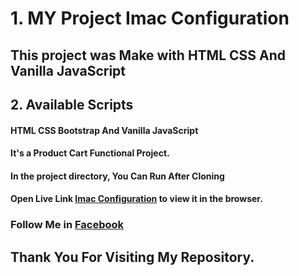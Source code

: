 # 1. MY Project Imac Configuration

## This project was Make with HTML CSS And Vanilla JavaScript

## 2. Available Scripts
#### HTML CSS Bootstrap And Vanilla JavaScript
#### It's a Product Cart Functional Project.
#### In the project directory, You Can Run After Cloning

#### Open Live Link [Imac Configuration](https://imac-configuration.netlify.app/) to view it in the browser.

### Follow Me in [Facebook](https://www.facebook.com/ohidur.AlexMarcer)
## Thank You For Visiting My Repository.

